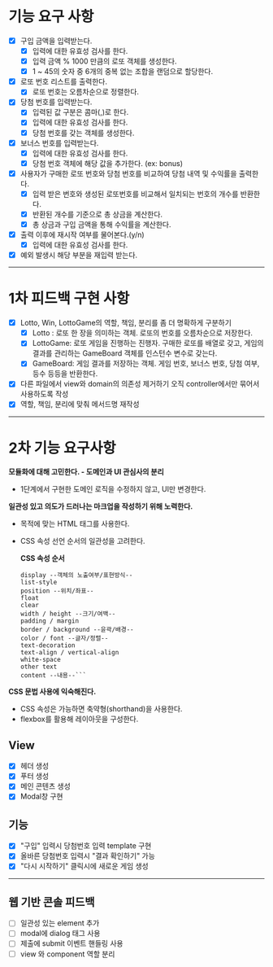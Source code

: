 # 기능 요구 사항

- [x] 구입 금액을 입력받는다.
  - [x] 입력에 대한 유효성 검사를 한다.
  - [x] 입력 금액 % 1000 만큼의 로또 객체를 생성한다.
  - [x] 1 ~ 45의 숫자 중 6개의 중복 없는 조합을 랜덤으로 할당한다.
- [x] 로또 번호 리스트를 출력한다.
  - [x] 로또 번호는 오름차순으로 정렬한다.
- [x] 당첨 번호를 입력받는다.
  - [x] 입력된 값 구분은 콤마(,)로 한다.
  - [x] 입력에 대한 유효성 검사를 한다.
  - [x] 당첨 번호를 갖는 객체를 생성한다.
- [x] 보너스 번호를 입력받는다.
  - [x] 입력에 대한 유효성 검사를 한다.
  - [x] 당첨 번호 객체에 해당 값을 추가한다. (ex: bonus)
- [x] 사용자가 구매한 로또 번호와 당첨 번호를 비교하여 당첨 내역 및 수익률을 출력한다.
  - [x] 입력 받은 번호와 생성된 로또번호를 비교해서 일치되는 번호의 개수를 반환한다.
  - [x] 반환된 개수를 기준으로 총 상금을 계산한다.
  - [x] 총 상금과 구입 금액을 통해 수익률을 계산한다.
- [x] 출력 이후에 재시작 여부를 물어본다.(y/n)
  - [x] 입력에 대한 유효성 검사를 한다.
- [x] 예외 발생시 해당 부분을 재입력 받는다.

---

# 1차 피드백 구현 사항

- [x] Lotto, Win, LottoGame의 역할, 책임, 분리를 좀 더 명확하게 구분하기
  - [x] Lotto : 로또 한 장을 의미하는 객체. 로또의 번호를 오름차순으로 저장한다.
  - [x] LottoGame: 로또 게임을 진행하는 진행자. 구매한 로또를 배열로 갖고, 게임의 결과를 관리하는 GameBoard 객체를 인스턴수 변수로 갖는다.
  - [x] GameBoard: 게임 결과를 저장하는 객체. 게임 번호, 보너스 번호, 당첨 여부, 등수 등등을 반환한다.
- [x] 다른 파일에서 view와 domain의 의존성 제거하기 오직 controller에서만 묶어서 사용하도록 작성
- [x] 역할, 책임, 분리에 맞춰 메서드명 재작성

---

# 2차 기능 요구사항

**모듈화에 대해 고민한다. - 도메인과 UI 관심사의 분리**

- 1단계에서 구현한 도메인 로직을 수정하지 않고, UI만 변경한다.

**일관성 있고 의도가 드러나는 마크업을 작성하기 위해 노력한다.**

- 목적에 맞는 HTML 태그를 사용한다.
- CSS 속성 선언 순서의 일관성을 고려한다.

  **CSS 속성 순서**

  ````
  display --객체의 노출여부/표현방식--
  list-style
  position --위치/좌표--
  float
  clear
  width / height --크기/여백--
  padding / margin
  border / background --윤곽/배경--
  color / font --글자/정렬--
  text-decoration
  text-align / vertical-align
  white-space
  other text
  content --내용--```
  ````

**CSS 문법 사용에 익숙해진다.**

- CSS 속성은 가능하면 축약형(shorthand)을 사용한다.
- flexbox를 활용해 레이아웃을 구성한다.

## View

- [x] 헤더 생성
- [x] 푸터 생성
- [x] 메인 콘텐츠 생성
- [x] Modal창 구현

## 기능

- [x] "구입" 입력시 당첨번호 입력 template 구현
- [x] 올바른 당첨번호 입력시 "결과 확인하기" 가능
- [x] "다시 시작하기" 클릭시에 새로운 게임 생성

---

## 웹 기반 콘솔 피드백

- [ ] 일관성 있는 element 추가
- [ ] modal에 dialog 태그 사용
- [ ] 제출에 submit 이벤트 핸들링 사용
- [ ] view 와 component 역할 분리
